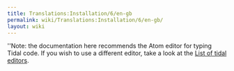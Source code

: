 ```yaml
---
title: Translations:Installation/6/en-gb
permalink: wiki/Translations:Installation/6/en-gb/
layout: wiki
---
```


''Note: the documentation here recommends the Atom editor for typing
Tidal code. If you wish to use a different editor, take a look at the
[List of tidal editors](/wiki/List_of_tidal_editors "wikilink").
